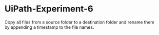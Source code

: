 # UiPath-Experiment-6
Copy all files from a source folder to a destination folder and rename them by appending a timestamp to the file names.
